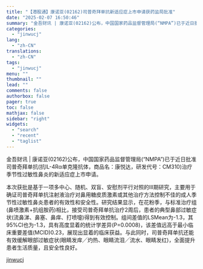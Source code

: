 ```yaml
---
title: "【港股通】康诺亚(02162)司普奇拜单抗新适应症上市申请获药监局批准"
date: "2025-02-07 16:50:46"
summary: "金吾财讯 | 康诺亚(02162)公布，中国国家药品监督管理局(“NMPA”)已于近日批准司普奇拜单..."
categories:
  - "jinwucj"
lang:
  - "zh-CN"
translations:
  - "zh-CN"
tags:
  - "jinwucj"
menu: ""
thumbnail: ""
lead: ""
comments: false
authorbox: false
pager: true
toc: false
mathjax: false
sidebar: "right"
widgets:
  - "search"
  - "recent"
  - "taglist"
---
```


金吾财讯 | 康诺亚(02162)公布，中国国家药品监督管理局(“NMPA”)已于近日批准司普奇拜单抗(抗IL-4Rα单克隆抗体，商品名：康悦达，研发代号：CM310)治疗季节性过敏性鼻炎的新适应症上市申请。  
  
本次获批是基于一项多中心、随机、双盲、安慰剂平行对照的III期研究，主要用于确证司普奇拜单抗注射液治疗对鼻用糖皮质激素或其他治疗方法控制不佳的成人季节性过敏性鼻炎患者的有效性和安全性。研究结果显示，在花粉季，与标准治疗组(鼻喷激素+抗组胺药)相比，接受司普奇拜单抗治疗2周后，患者的典型鼻部过敏症状(流鼻涕、鼻塞、鼻痒、打喷嚏)得到有效控制。组间差值的LSMean为-1.3，其95%CI也为-1.3，具有高度显着的统计学差异(P=0.0008)，该差值远高于最小临床重要差值(MCID)0.23，展现出显着的临床获益。与此同时，司普奇拜单抗还能有效缓解眼部过敏症状(眼睛发痒╱灼热、眼睛流泪╱流水、眼睛发红)，全面提升患者生活质量，且安全性良好。

[jinwucj](https://sky.szfiu.com/info/hk/details/265616956)
